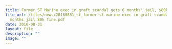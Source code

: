 ```yaml
---
title: Former ST Marine exec in graft scandal gets 6 months' jail, $80k fine
file_url: /files/news/20160831_st_former st marine exec in graft scandal gets 6
  months jail 80k fine.pdf
date: 2016-08-31
layout: file
description: ""
image: ""
---
```

